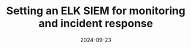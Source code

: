 ---
layout: categories
icon: fas fa-stream
order: 1

title: "Setting an ELK SIEM for monitoring and incident response"
date: 2024-09-23
categories: [MyCategoqsdqry] # Add your custom category here

---